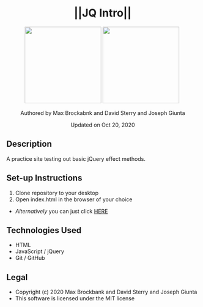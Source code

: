 <h1 align="center">||JQ Intro||</h1>
<div align="center">
<img src="https://github.com/MaxBrockbank.png" width="200px" height="auto" >
<img src="https://github.com/Dave-Sterry.png" width="200px" height="auto" >
<img src="">
</div>
<p align="center">Authored by Max Brockabnk and David Sterry and Joseph Giunta</p>
<p align="center">Updated on Oct 20, 2020</p>

## Description
A practice site testing out basic jQuery effect methods.

## Set-up Instructions
1. Clone repository to your desktop
2. Open index.html in the browser of your choice
* <em>Alternatively</em> you can just click <a href="https://maxbrockbank.github.io/jq_intro/">HERE</a>

## Technologies Used
* HTML
* JavaScript / jQuery
* Git / GitHub

## Legal
* Copyright (c) 2020 Max Brockbank and David Sterry and Joseph Giunta
* This software is licensed under the MIT license
